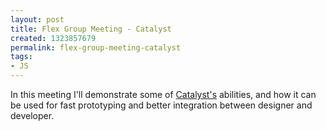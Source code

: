 ```yaml
---
layout: post
title: Flex Group Meeting - Catalyst
created: 1323857679
permalink: flex-group-meeting-catalyst
tags:
- JS
---
```

<p>In this meeting I'll demonstrate some of <a href="http://www.adobe.com/products/flashcatalyst.html">Catalyst's</a> abilities, and how it can be used for fast prototyping and better integration between designer and developer.</p>
